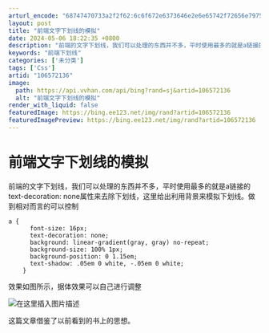 ```yaml
---
arturl_encode: "68747470733a2f2f62:6c6f672e6373646e2e6e65742f72656e7975646f756875692f:61727469636c652f64657461696c732f313036353732313336"
layout: post
title: "前端文字下划线的模拟"
date: 2024-05-06 18:22:35 +0800
description: "前端的文字下划线，我们可以处理的东西并不多，平时使用最多的就是a链接的text-decoration"
keywords: "前端下划线"
categories: ['未分类']
tags: ['Css']
artid: "106572136"
image:
  path: https://api.vvhan.com/api/bing?rand=sj&artid=106572136
  alt: "前端文字下划线的模拟"
render_with_liquid: false
featuredImage: https://bing.ee123.net/img/rand?artid=106572136
featuredImagePreview: https://bing.ee123.net/img/rand?artid=106572136
---
```


# 前端文字下划线的模拟

前端的文字下划线，我们可以处理的东西并不多，平时使用最多的就是a链接的text-decoration: none属性来去除下划线，这里给出利用背景来模拟下划线。做到相对而言的可以控制

```
a {
      font-size: 16px;
      text-decoration: none;
      background: linear-gradient(gray, gray) no-repeat;
      background-size: 100% 1px;
      background-position: 0 1.15em;
      text-shadow: .05em 0 white, -.05em 0 white;
    }

```

效果如图所示，据体效果可以自己进行调整
  
![在这里插入图片描述](https://i-blog.csdnimg.cn/blog_migrate/b60bbd0ecf1b46d51413531e6ad86396.png)
  
这篇文章借鉴了以前看到的书上的思想。